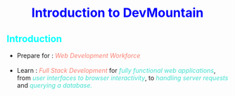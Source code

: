 # <h1 align="center" style="color: blue;"> Introduction to DevMountain </h1>

## <span style="color: aqua;"> Introduction 
*   Prepare for : <span style="color: salmon"> _Web Development Workforce_</span><br/><br/>
*   Learn : <span style="color: salmon"> _Full Stack Development_ </span> for <span style="color: turquoise">_fully functional web applications_</span>, from <span style="color: turquoise">_user interfaces to browser interactivity_</span>, to <span style="color: turquoise">_handling server requests_</span> and <span style="color: turquoise">_querying a database._</span>
